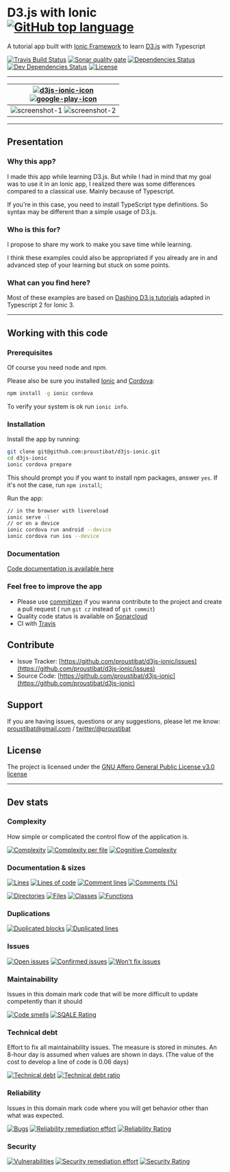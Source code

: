 # D3.js with Ionic [![GitHub top language](https://img.shields.io/github/languages/top/proustibat/d3js-ionic.svg)](https://github.com/proustibat/d3js-ionic) 
A tutorial app built with [Ionic Framework](https://ionicframework.com/) to learn [D3.js](https://d3js.org/) with Typescript

[![Travis Build Status](https://travis-ci.org/proustibat/d3js-ionic.svg?branch=master)](https://travis-ci.org/proustibat/d3js-ionic)
[![Sonar quality gate](https://sonarcloud.io/api/badges/gate?key=prstbt.ionic.d3.app)](https://sonarcloud.io/dashboard?id=prstbt.ionic.d3.app)
[![Dependencies Status](https://david-dm.org/proustibat/d3js-ionic/status.svg)](https://david-dm.org/proustibat/d3js-ionic)
[![Dev Dependencies Status](https://david-dm.org/proustibat/d3js-ionic/dev-status.svg)](https://david-dm.org/proustibat/d3js-ionic?type=dev)
[![License](https://img.shields.io/github/license/proustibat/d3js-ionic.svg)](https://github.com/proustibat/d3js-ionic/blob/master/LICENSE.md)

----------------

| [![d3js-ionic-icon](https://user-images.githubusercontent.com/1054387/35104149-46b23f56-fc68-11e7-8a50-357fa36d0d32.png)<br/> ![google-play-icon](https://user-images.githubusercontent.com/1054387/35104116-2c9addda-fc68-11e7-85fa-91b13423d5f4.png)](https://play.google.com/store/apps/details?id=prstbt.ionic.d3&pcampaignid=MKT-Other-global-all-co-prtnr-py-PartBadge-Mar2515-1) |
| ------------- |
| ![screenshot-1](https://user-images.githubusercontent.com/1054387/35104066-08acd856-fc68-11e7-821f-3ee8fbcf3b44.png) ![screenshot-2](https://user-images.githubusercontent.com/1054387/35104068-09de7626-fc68-11e7-9130-e0c22c07c980.png) |

---------------

## Presentation

### Why this app?

I made this app while learning D3.js. But while I had in mind that my goal was to use it in an Ionic app, I realized there was some differences compared to a classical use. Mainly because of Typescript.

If you're in this case, you need to install TypeScript type definitions. So syntax may be different than a simple usage of D3.js.


### Who is this for?

I propose to share my work to make you save time while learning.

I think these examples could also be appropriated if you already are in and advanced step of your learning but stuck on some points.


### What can you find here?

Most of these examples are based on [Dashing D3.js tutorials](https://www.dashingd3js.com/table-of-contents) adapted in Typescript 2 for Ionic 3. 

---------------

## Working with this code

### Prerequisites
Of course you need node and npm.

Please also be sure you installed [Ionic](https://ionicframework.com/docs/) and [Cordova](https://cordova.apache.org/):
```bash
npm install -g ionic cordova
```
To verify your system is ok run `ionic info`.


### Installation

Install the app by running:
```bash
git clone git@github.com:proustibat/d3js-ionic.git
cd d3js-ionic
ionic cordova prepare
```
This should prompt you if you want to install npm packages, answer `yes`. If it's not the case, run `npm install`;

Run the app: 
```bash
// in the browser with livereload
ionic serve -l
// or on a device
ionic cordova run android --device
ionic cordova run ios --device
```


### Documentation
[Code documentation is available here](https://proustibat.github.io/d3js-ionic/)

### Feel free to improve the app

- Please use [commitizen](https://github.com/commitizen/cz-cli) if you wanna contribute to the project and create a pull request ( run `git cz` instead of `git commit`)
- Quality code status is available on [Sonarcloud](https://about.sonarcloud.io/)
- CI with [Travis](https://travis-ci.org/proustibat/d3js-ionic)


## Contribute

- Issue Tracker: [https://github.com/proustibat/d3js-ionic/issues](https://github.com/proustibat/d3js-ionic/issues)
- Source Code: [https://github.com/proustibat/d3js-ionic](https://github.com/proustibat/d3js-ionic)

## Support

If you are having issues, questions or any suggestions, please let me know: proustibat@gmail.com / [twitter/@proustibat](https://twitter.com/proustibat)

## License

The project is licensed under the [GNU Affero General Public License v3.0 license](LICENSE.md)


-----------------

## Dev stats

### Complexity
How simple or complicated the control flow of the application is. 


[![Complexity](https://sonarcloud.io/api/badges/measure?key=prstbt.ionic.d3.app&metric=complexity)](https://sonarcloud.io/component_measures?id=prstbt.ionic.d3.app&metric=complexity) 
[![Complexity per file](https://sonarcloud.io/api/badges/measure?key=prstbt.ionic.d3.app&metric=file_complexity)](https://sonarcloud.io/component_measures?id=prstbt.ionic.d3.app&metric=file_complexity)
[![Cognitive Complexity](https://sonarcloud.io/api/badges/measure?key=prstbt.ionic.d3.app&metric=cognitive_complexity)](https://sonarcloud.io/component_measures?id=prstbt.ionic.d3.app&metric=cognitive_complexity)


### Documentation & sizes
[![Lines](https://sonarcloud.io/api/badges/measure?key=prstbt.ionic.d3.app&metric=lines)](https://sonarcloud.io/component_measures?id=prstbt.ionic.d3.app&metric=lines) 
[![Lines of code](https://sonarcloud.io/api/badges/measure?key=prstbt.ionic.d3.app&metric=ncloc)](https://sonarcloud.io/component_measures?id=prstbt.ionic.d3.app&metric=ncloc) 
[![Comment lines](https://sonarcloud.io/api/badges/measure?key=prstbt.ionic.d3.app&metric=comment_lines)](https://sonarcloud.io/component_measures?id=prstbt.ionic.d3.app&metric=comment_lines) 
[![Comments (%)](https://sonarcloud.io/api/badges/measure?key=prstbt.ionic.d3.app&metric=comment_lines_density)](https://sonarcloud.io/component_measures?id=prstbt.ionic.d3.app&metric=comment_lines_density)

[![Directories](https://sonarcloud.io/api/badges/measure?key=prstbt.ionic.d3.app&metric=directories)](https://sonarcloud.io/component_measures?id=prstbt.ionic.d3.app&metric=directories) 
[![Files](https://sonarcloud.io/api/badges/measure?key=prstbt.ionic.d3.app&metric=files)](https://sonarcloud.io/component_measures?id=prstbt.ionic.d3.app&metric=files)
[![Classes](https://sonarcloud.io/api/badges/measure?key=prstbt.ionic.d3.app&metric=classes)](https://sonarcloud.io/component_measures?id=prstbt.ionic.d3.app&metric=classes) 
[![Functions](https://sonarcloud.io/api/badges/measure?key=prstbt.ionic.d3.app&metric=functions)](https://sonarcloud.io/component_measures?id=prstbt.ionic.d3.app&metric=functions)


### Duplications
[![Duplicated blocks](https://sonarcloud.io/api/badges/measure?key=prstbt.ionic.d3.app&metric=duplicated_blocks)](https://sonarcloud.io/component_measures?id=prstbt.ionic.d3.app&metric=duplicated_blocks) 
[![Duplicated lines](https://sonarcloud.io/api/badges/measure?key=prstbt.ionic.d3.app&metric=duplicated_lines)](https://sonarcloud.io/component_measures?id=prstbt.ionic.d3.app&metric=duplicated_lines)


### Issues
[![Open issues](https://sonarcloud.io/api/badges/measure?key=prstbt.ionic.d3.app&metric=open_issues)](https://sonarcloud.io/component_measures?id=prstbt.ionic.d3.app&metric=open_issues)
[![Confirmed issues](https://sonarcloud.io/api/badges/measure?key=prstbt.ionic.d3.app&metric=confirmed_issues)](https://sonarcloud.io/component_measures?id=prstbt.ionic.d3.app&metric=confirmed_issues)
[![Won't fix issues](https://sonarcloud.io/api/badges/measure?key=prstbt.ionic.d3.app&metric=wont_fix_issues)](https://sonarcloud.io/component_measures?id=prstbt.ionic.d3.app&metric=wont_fix_issues) 


### Maintainability
Issues in this domain mark code that will be more difficult to update competently than it should

[![Code smells](https://sonarcloud.io/api/badges/measure?key=prstbt.ionic.d3.app&metric=code_smells)](https://sonarcloud.io/component_measures?id=prstbt.ionic.d3.app&metric=code_smells)
[![SQALE Rating](https://sonarcloud.io/api/badges/measure?key=prstbt.ionic.d3.app&metric=sqale_rating)](https://sonarcloud.io/component_measures?id=prstbt.ionic.d3.app&metric=sqale_rating)


### Technical debt
Effort to fix all maintainability issues. The measure is stored in minutes. An 8-hour day is assumed when values are shown in days. (The value of the cost to develop a line of code is 0.06 days)

[![Technical debt](https://sonarcloud.io/api/badges/measure?key=prstbt.ionic.d3.app&metric=sqale_index)](https://sonarcloud.io/component_measures?id=prstbt.ionic.d3.app&metric=sqale_index) 
[![Technical debt ratio](https://sonarcloud.io/api/badges/measure?key=prstbt.ionic.d3.app&metric=sqale_debt_ratio)](https://sonarcloud.io/component_measures?id=prstbt.ionic.d3.app&metric=sqale_debt_ratio)


### Reliability
Issues in this domain mark code where you will get behavior other than what was expected.

[![Bugs](https://sonarcloud.io/api/badges/measure?key=prstbt.ionic.d3.app&metric=bugs)](https://sonarcloud.io/component_measures?id=prstbt.ionic.d3.app&metric=bugs)
[![Reliability remediation effort](https://sonarcloud.io/api/badges/measure?key=prstbt.ionic.d3.app&metric=reliability_remediation_effort)](https://sonarcloud.io/component_measures?id=prstbt.ionic.d3.app&metric=reliability_remediation_effort)
[![Reliability Rating](https://sonarcloud.io/api/badges/measure?key=prstbt.ionic.d3.app&metric=reliability_rating)](https://sonarcloud.io/component_measures?id=prstbt.ionic.d3.app&metric=reliability_rating)


### Security

[![Vulnerabilities](https://sonarcloud.io/api/badges/measure?key=prstbt.ionic.d3.app&metric=vulnerabilities)](https://sonarcloud.io/component_measures?id=prstbt.ionic.d3.app&metric=vulnerabilities)
[![Security remediation effort	](https://sonarcloud.io/api/badges/measure?key=prstbt.ionic.d3.app&metric=security_remediation_effort)](https://sonarcloud.io/component_measures?id=prstbt.ionic.d3.app&metric=security_remediation_effort)
[![Security Rating](https://sonarcloud.io/api/badges/measure?key=prstbt.ionic.d3.app&metric=security_rating)](https://sonarcloud.io/component_measures?id=prstbt.ionic.d3.app&metric=security_rating)
